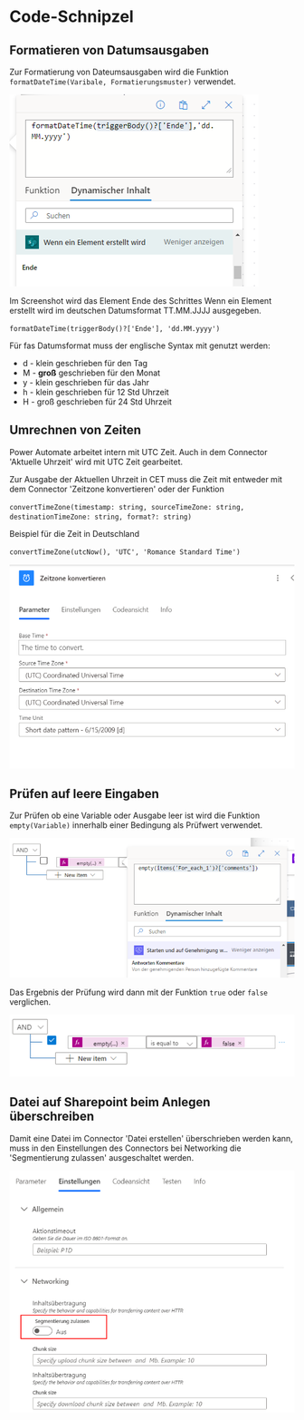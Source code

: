 # Code-Schnipzel

## Formatieren von Datumsausgaben

Zur Formatierung von Dateumsausgaben wird die Funktion 
`formatDateTime(Varibale, Formatierungsmuster)` verwendet.

![Screenshot formatDateTime](/sources/formatDateTime.png)

Im Screenshot wird das Element Ende des Schrittes Wenn ein Element erstellt wird im deutschen Datumsformat TT.MM.JJJJ ausgegeben.

`formatDateTime(triggerBody()?['Ende'], 'dd.MM.yyyy')`

Für fas Datumsformat muss der englische Syntax mit genutzt werden:
* d - klein geschrieben für den Tag
* M - **groß** geschrieben für den Monat
* y - klein geschrieben für das Jahr
* h - klein geschrieben für 12 Std Uhrzeit
* H - groß geschrieben für 24 Std Uhrzeit

## Umrechnen von Zeiten

Power Automate arbeitet intern mit UTC Zeit. Auch in dem Connector 'Aktuelle Uhrzeit' wird mit UTC Zeit gearbeitet.

Zur Ausgabe der Aktuellen Uhrzeit in CET muss die Zeit mit entweder mit dem Connector 'Zeitzone konvertieren' oder der Funktion 

`convertTimeZone(timestamp: string, sourceTimeZone: string, destinationTimeZone: string, format?: string)`

Beispiel für die Zeit in Deutschland

`convertTimeZone(utcNow(), 'UTC', 'Romance Standard Time')`

![Screenshot Zeitzone konvertieren](/sources/zeitkonvertieren.png)

## Prüfen auf leere Eingaben

Zur Prüfen ob eine Variable oder Ausgabe leer ist wird die Funktion `empty(Variable)` innerhalb einer Bedingung als Prüfwert verwendet.

![Screenshot empty](/sources/empty.png)

Das Ergebnis der Prüfung wird dann mit der Funktion `true` oder `false` verglichen.

![Screenshot Bedingung mit Funktion empty](/sources/emptyCondition.png)

## Datei auf Sharepoint beim Anlegen überschreiben

Damit eine Datei im Connector 'Datei erstellen' überschrieben werden kann, muss in den Einstellungen des Connectors bei Networking die 'Segmentierung zulassen' ausgeschaltet werden.

![Screenshot Datei überschreiben](/sources/dateiueberschreiben.png)
